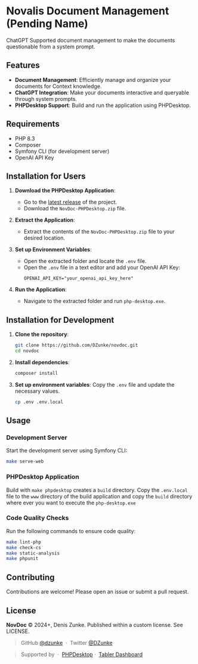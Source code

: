 # Novalis Document Management (Pending Name)

ChatGPT Supported document management to make the documents questionable from a system prompt.

## Features

- **Document Management**: Efficiently manage and organize your documents for Context knowledge.
- **ChatGPT Integration**: Make your documents interactive and queryable through system prompts.
- **PHPDesktop Support**: Build and run the application using PHPDesktop.

## Requirements

- PHP 8.3
- Composer
- Symfony CLI (for development server)
- OpenAI API Key

## Installation for Users

1. **Download the PHPDesktop Application**:
    - Go to the [latest release](https://github.com/DZunke/novdoc/releases/latest) of the project.
    - Download the `NovDoc-PHPDesktop.zip` file.


2. **Extract the Application**:
    - Extract the contents of the `NovDoc-PHPDesktop.zip` file to your desired location.


3. **Set up Environment Variables**:
    - Open the extracted folder and locate the `.env` file.
    - Open the `.env` file in a text editor and add your OpenAI API Key:
      ```dotenv
      OPENAI_API_KEY="your_openai_api_key_here"
      ```


4. **Run the Application**:
    - Navigate to the extracted folder and run `php-desktop.exe`.

## Installation for Development

1. **Clone the repository**:
    ```sh
    git clone https://github.com/DZunke/novdoc.git
    cd novdoc
    ```

2. **Install dependencies**:
    ```sh
    composer install
    ```

3. **Set up environment variables**:
   Copy the `.env` file and update the necessary values.
    ```sh
    cp .env .env.local
    ```
   
## Usage

### Development Server

Start the development server using Symfony CLI:
```sh
make serve-web
```

### PHPDesktop Application

Build with `make phpdesktop` creates a `build` directory. Copy the `.env.local` file to the `www` directory
of the build application and copy the `build` directory where ever you want to execute the `php-desktop.exe`

### Code Quality Checks

Run the following commands to ensure code quality:

```sh
make lint-php
make check-cs
make static-analysis
make phpunit
```

## Contributing

Contributions are welcome! Please open an issue or submit a pull request.

## License

**NovDoc** © 2024+, Denis Zunke. Published within a custom license. See LICENSE.

> GitHub [@dzunke](https://github.com/DZunke) &nbsp;&middot;&nbsp;
> Twitter [@DZunke](https://twitter.com/DZunke)

> Supported by &nbsp;&middot;&nbsp;
> [PHPDesktop](https://github.com/cztomczak/phpdesktop)&nbsp;&middot;&nbsp;
> [Tabler Dashboard](https://tabler.io)
